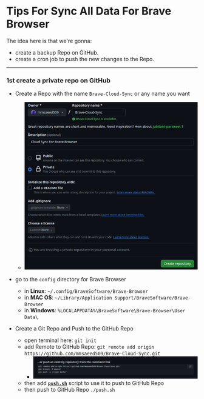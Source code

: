 # Tips For Sync All Data For Brave Browser

The idea here is that we're gonna:

- create a backup Repo on GitHub.
- create a cron job to push the new changes to the Repo.

---

### 1st create a private repo on GitHub

- Create a Repo with the name `Brave-Cloud-Sync` or any name you want

  - ![](./imgs/repo-name.png)

- go to the `config` directory for Brave Browser
  
  - in **Linux**: `~/.config/BraveSoftware/Brave-Browser`
  - in **MAC OS**: `~/Library/Application Support/BraveSoftware/Brave-Browser`
  - in **Windows**: `%LOCALAPPDATA%\BraveSoftware\Brave-Browser\User Data\`

- Create a Git Repo and Push to the GitHub Repo
  
  - open terminal here: `git init`
  - add Remote to GitHub Repo: `git remote add origin https://github.com/mmsaeed509/Brave-Cloud-Sync.git`
    - ![](./imgs/remote-repo.png)
  - then add [**`push.sh`**](./push.sh) script to use it to push to GitHub Repo
  - then push to GitHub Repo `./push.sh`